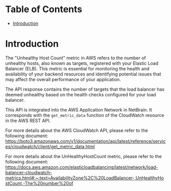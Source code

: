 # Table of Contents
- [Introduction](#introduction)


# Introduction <a name="introduction"></a>
The "Unhealthy Host Count" metric in AWS refers to the number of unhealthy hosts, also known as targets, registered with your Elastic Load Balancer (ELB). This metric is essential for monitoring the health and availability of your backend resources and identifying potential issues that may affect the overall performance of your application.

The API response contains the number of targets that the load balancer has deemed unhealthy based on the health checks configured for your load balancer.



This API is integrated into the AWS Application Network in NetBrain. It corresponds with the `get_metric_data` function of the CloudWatch resource in the AWS REST API.





For more details about the AWS CloudWatch API, please refer to the following document: https://boto3.amazonaws.com/v1/documentation/api/latest/reference/services/cloudwatch/client/get_metric_data.html

For more details about the UnHealthyHostCount metric, please refer to the following document: https://docs.aws.amazon.com/elasticloadbalancing/latest/network/load-balancer-cloudwatch-metrics.html#:~:text=AvailabilityZone%2C%20LoadBalancer-,UnHealthyHostCount,-The%20number%20of